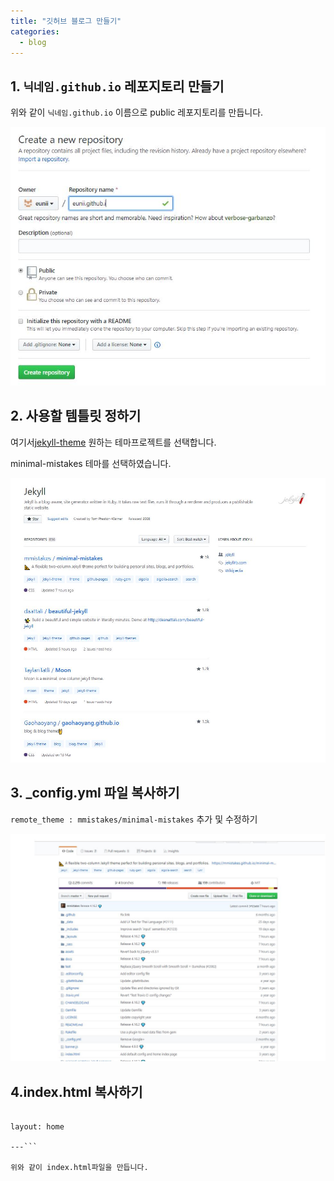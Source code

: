 ```yaml
---
title: "깃허브 블로그 만들기"
categories:
  - blog
---
```


## 1. `닉네임.github.io` 레포지토리 만들기

위와 같이 `닉네임.github.io` 이름으로 public 레포지토리를 만듭니다.

![텍스트](/assets/images/createrepo.JPG)


## 2. 사용할 템틀릿 정하기

여기서[jekyll-theme](https://github.com/topics/jekyll-theme) 원하는 테마프로젝트를 선택합니다. 

minimal-mistakes 테마를 선택하였습니다.

![텍스트](/assets/images/chtemplet.JPG)



## 3. _config.yml 파일 복사하기

`remote_theme : mmistakes/minimal-mistakes` 추가 및 수정하기

![텍스트](/assets/images/_config.JPG)


## 4.index.html 복사하기

```---

layout: home

---```

위와 같이 index.html파일을 만듭니다.

